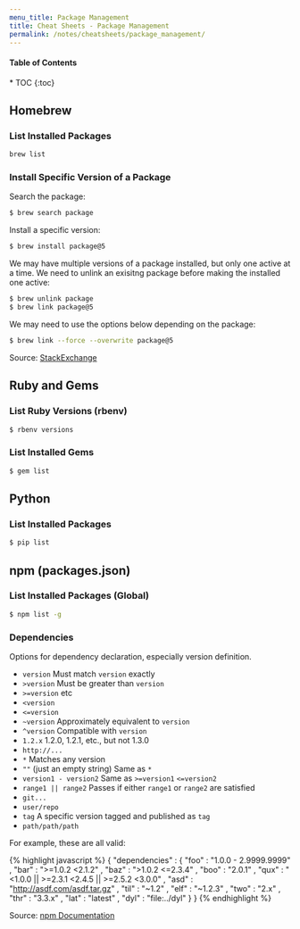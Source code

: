 ```yaml
---
menu_title: Package Management
title: Cheat Sheets - Package Management
permalink: /notes/cheatsheets/package_management/
---
```


<h4>Table of Contents</h4>
* TOC
{:toc}

## Homebrew

### List Installed Packages

```bash
brew list
```

### Install Specific Version of a Package

Search the package:

```bash
$ brew search package
```

Install a specific version:

```bash
$ brew install package@5
```

We may have multiple versions of a package installed, but only one active at a time. We need to unlink an exisitng package before making the installed one active:

```bash
$ brew unlink package
$ brew link package@5
```

We may need to use the options below depending on the package:

```bash
$ brew link --force --overwrite package@5
```

Source: [StackExchange](https://apple.stackexchange.com/questions/171530/how-do-i-downgrade-node-or-install-a-specific-previous-version-using-homebrew)

## Ruby and Gems

### List Ruby Versions (rbenv)

```bash
$ rbenv versions
```

### List Installed Gems

```bash
$ gem list
```

## Python

### List Installed Packages

```bash
$ pip list
```

## npm (packages.json)

### List Installed Packages (Global)

```bash
$ npm list -g
```

### Dependencies

Options for dependency declaration, especially version definition.

- `version` Must match `version` exactly
- `>version` Must be greater than `version`
- `>=version` etc
- `<version`
- `<=version`
- `~version` Approximately equivalent to `version`
- `^version` Compatible with `version`
- `1.2.x` 1.2.0, 1.2.1, etc., but not 1.3.0
- `http://...`
- `*` Matches any version
- `""` (just an empty string) Same as `*`
- `version1 - version2` Same as `>=version1` `<=version2`
- `range1 || range2` Passes if either `range1` or `range2` are satisfied
- `git...`
- `user/repo`
- `tag` A specific version tagged and published as `tag`
- `path/path/path`

For example, these are all valid:

{% highlight javascript %}
{ "dependencies" :
  { "foo" : "1.0.0 - 2.9999.9999"
  , "bar" : ">=1.0.2 <2.1.2"
  , "baz" : ">1.0.2 <=2.3.4"
  , "boo" : "2.0.1"
  , "qux" : "<1.0.0 || >=2.3.1 <2.4.5 || >=2.5.2 <3.0.0"
  , "asd" : "http://asdf.com/asdf.tar.gz"
  , "til" : "~1.2"
  , "elf" : "~1.2.3"
  , "two" : "2.x"
  , "thr" : "3.3.x"
  , "lat" : "latest"
  , "dyl" : "file:../dyl"
  }
}
{% endhighlight %}

Source: [npm Documentation](https://docs.npmjs.com/files/package.json#dependencies)

